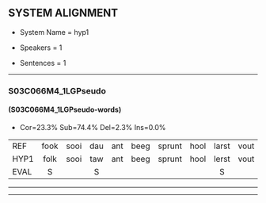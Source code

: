 
## SYSTEM ALIGNMENT

- System Name = hyp1

- Speakers = 1

- Sentences = 1

---

### S03C066M4_1LGPseudo

#### (S03C066M4_1LGPseudo-words)

- Cor=23.3%	Sub=74.4%	Del=2.3%	Ins=0.0%

|  |  |  |  |  |  |  |  |  |  |  |  |  |  |  |  |  |  |  |  |  |  |  |  |  |  |  |  |  |  |  |  |  |  |  |  |  |  |  |  |  |  |  |  |
|:--- |:---:|:---:|:---:|:---:|:---:|:---:|:---:|:---:|:---:|:---:|:---:|:---:|:---:|:---:|:---:|:---:|:---:|:---:|:---:|:---:|:---:|:---:|:---:|:---:|:---:|:---:|:---:|:---:|:---:|:---:|:---:|:---:|:---:|:---:|:---:|:---:|:---:|:---:|:---:|:---:|:---:|:---:|:---:|
| REF | fook | sooi | dau | ant | beeg | sprunt | hool | larst | vout | zwoei | fam | * | rachts | vaap | sprieuw | keng | swoers | doer | * | plirt | jien | blard | guul | hoekt | neeuw | noork | vid | zans | leum | haans | spaai | sjalt | heik | sank | roen | frijk | eem | * | schard | grek | dron | snaaf | stuid |
| HYP1 | folk | sooi | taw | ant | beeg | sprunt | hool | lerst | vout | swooi | van | ria | rechts | vaap |  | spriel | king | swoors | door | spleert | jeen | plart | geul | hoopt | naeuw | nork | vit | sans | lum | hans | spy | schult | hejk | sank | roen | frejk | éém | sch | schert | grik | droom | snaaf | stuit |
| EVAL | S |  | S |  |  |  |  | S |  | S | S | S | S |  | D | S | S | S | S | S | S | S | S | S | S | S | S | S | S | S | S | S | S |  |  | S | S | S | S | S | S |  | S |
---

---
